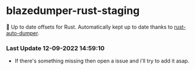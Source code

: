 # blazedumper-rust-staging

🚀 Up to date offsets for Rust. Automatically kept up to date thanks to [rust-auto-dumper](https://github.com/Akandesh/rust-auto-dumper).


### Last Update 12-09-2022 14:59:10
- If there's something missing then open a issue and i'll try to add it asap.